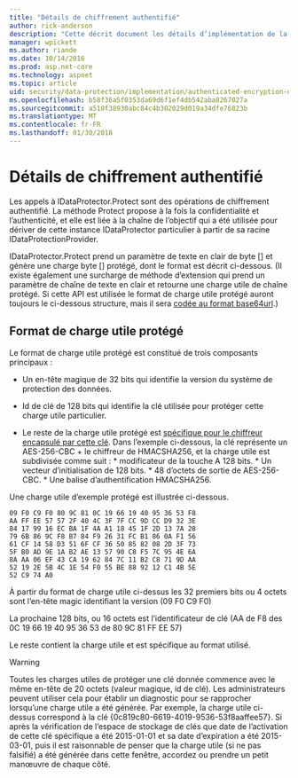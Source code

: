 ```yaml
---
title: "Détails de chiffrement authentifié"
author: rick-anderson
description: "Cette décrit document les détails d’implémentation de la protection des données ASP.NET Core authentifié de chiffrement."
manager: wpickett
ms.author: riande
ms.date: 10/14/2016
ms.prod: asp.net-core
ms.technology: aspnet
ms.topic: article
uid: security/data-protection/implementation/authenticated-encryption-details
ms.openlocfilehash: b58f36a5f0353da69d6f1ef4db542aba8267027a
ms.sourcegitcommit: a510f38930abc84c4b302029d019a34dfe76823b
ms.translationtype: MT
ms.contentlocale: fr-FR
ms.lasthandoff: 01/30/2018
---
```

# <a name="authenticated-encryption-details"></a>Détails de chiffrement authentifié

<a name="data-protection-implementation-authenticated-encryption-details"></a>

Les appels à IDataProtector.Protect sont des opérations de chiffrement authentifié. La méthode Protect propose à la fois la confidentialité et l’authenticité, et elle est liée à la chaîne de l’objectif qui a été utilisée pour dériver de cette instance IDataProtector particulier à partir de sa racine IDataProtectionProvider.

IDataProtector.Protect prend un paramètre de texte en clair de byte [] et génère une charge byte [] protégé, dont le format est décrit ci-dessous. (Il existe également une surcharge de méthode d’extension qui prend un paramètre de chaîne de texte en clair et retourne une charge utile de chaîne protégé. Si cette API est utilisée le format de charge utile protégé auront toujours le ci-dessous structure, mais il sera [codée au format base64url](https://tools.ietf.org/html/rfc4648#section-5).)

## <a name="protected-payload-format"></a>Format de charge utile protégé

Le format de charge utile protégé est constitué de trois composants principaux :

* Un en-tête magique de 32 bits qui identifie la version du système de protection des données.

* Id de clé de 128 bits qui identifie la clé utilisée pour protéger cette charge utile particulier.

* Le reste de la charge utile protégé est [spécifique pour le chiffreur encapsulé par cette clé](subkeyderivation.md#data-protection-implementation-subkey-derivation). Dans l’exemple ci-dessous, la clé représente un AES-256-CBC + le chiffreur de HMACSHA256, et la charge utile est subdivisée comme suit : * modificateur de la touche A 128 bits. * Un vecteur d’initialisation de 128 bits. * 48 d’octets de sortie de AES-256-CBC. * Une balise d’authentification HMACSHA256.

Une charge utile d’exemple protégé est illustrée ci-dessous.

```
09 F0 C9 F0 80 9C 81 0C 19 66 19 40 95 36 53 F8
AA FF EE 57 57 2F 40 4C 3F 7F CC 9D CC D9 32 3E
84 17 99 16 EC BA 1F 4A A1 18 45 1F 2D 13 7A 28
79 6B 86 9C F8 B7 84 F9 26 31 FC B1 86 0A F1 56
61 CF 14 58 D3 51 6F CF 36 50 85 82 08 2D 3F 73
5F B0 AD 9E 1A B2 AE 13 57 90 C8 F5 7C 95 4E 6A
8A AA 06 EF 43 CA 19 62 84 7C 11 B2 C8 71 9D AA
52 19 2E 5B 4C 1E 54 F0 55 BE 88 92 12 C1 4B 5E
52 C9 74 A0
```

À partir du format de charge utile ci-dessus les 32 premiers bits ou 4 octets sont l’en-tête magic identifiant la version (09 F0 C9 F0)

La prochaine 128 bits, ou 16 octets est l’identificateur de clé (AA de F8 des 0C 19 66 19 40 95 36 53 de 80 9C 81 FF EE 57)

Le reste contient la charge utile et est spécifique au format utilisé.

>[!WARNING]
> Toutes les charges utiles de protéger une clé donnée commence avec le même en-tête de 20 octets (valeur magique, id de clé). Les administrateurs peuvent utiliser cela pour établir un diagnostic pour se rapprocher lorsqu’une charge utile a été générée. Par exemple, la charge utile ci-dessus correspond à la clé {0c819c80-6619-4019-9536-53f8aaffee57}. Si après la vérification de l’espace de stockage de clés que date de l’activation de cette clé spécifique a été 2015-01-01 et sa date d’expiration a été 2015-03-01, puis il est raisonnable de penser que la charge utile (si ne pas falsifié) a été générée dans cette fenêtre, accordez ou prendre un petit manœuvre de chaque côté.
